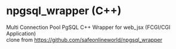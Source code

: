 # npgsql_wrapper (C++)
Multi Connection Pool PgSQL C++ Wrapper for web_jsx (FCGI/CGI Application)<br/>
clone from <a href="https://github.com/safeonlineworld/npgsql_wrapper">https://github.com/safeonlineworld/npgsql_wrapper</a>
